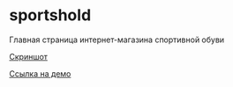 # sportshold
Главная страница интернет-магазина спортивной обуви

[Скриншот](https://github.com/stepanov-roman/sportshold/blob/master/preview/index.png)

[Ссылка на демо](http://roman-stepanov.ru/portfolio/sportshold/)
